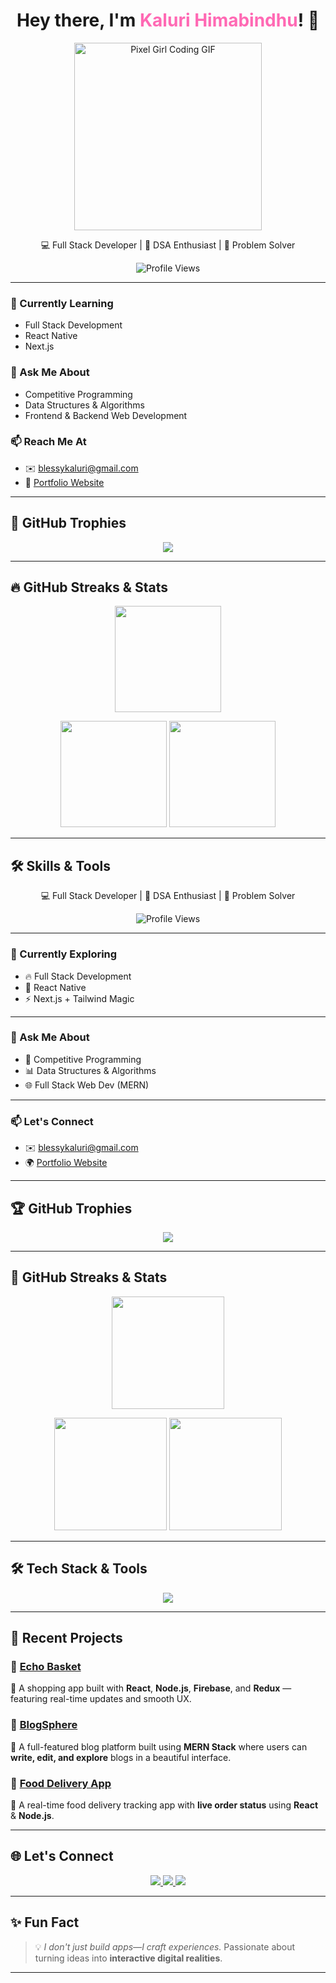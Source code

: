 <h1 align="center">Hey there, I'm <span style="color:#FF69B4;">Kaluri Himabindhu</span>! 👋</h1>

<p align="center">

<img src="https://media.tenor.com/2uyENRmiUt0AAAAC/coding.gif" width="300px" alt="Pixel Girl Coding GIF">


<div align="center">
</div>

<p align="center">
  💻 Full Stack Developer | 🧠 DSA Enthusiast | 🎯 Problem Solver  
</p>

<div align="center">
  <img src="https://komarev.com/ghpvc/?username=Hiomio&color=blue&style=flat" alt="Profile Views">
</div>

---

### 🌱 Currently Learning  
- Full Stack Development  
- React Native  
- Next.js  

### 💬 Ask Me About  
- Competitive Programming  
- Data Structures & Algorithms  
- Frontend & Backend Web Development  

### 📫 Reach Me At  
- ✉️ blessykaluri@gmail.com  
- 🔗 [Portfolio Website](https://react-portfolio-framer-motion-ivory.vercel.app/)

---

## 🧩 GitHub Trophies

<p align="center">
  <img src="https://github-profile-trophy.vercel.app/?username=Hiomio&theme=algolia&no-frame=true&no-bg=true&margin-w=20&title=Stars,Followers,Commit,Repositories,Issues,PullRequest" />
</p>

---

## 🔥 GitHub Streaks & Stats

<p align="center">
  <img height="170em" src="https://streak-stats.demolab.com?user=Hiomio&theme=radical&hide_border=false&date_format=M%20j%5B%2C%20Y%5D"/>
</p>

<p align="center">
  <img height="170em" src="https://github-readme-stats.vercel.app/api?username=Hiomio&show_icons=true&theme=radical&count_private=true&hide_border=true" />
  <img height="170em" src="https://github-readme-stats.vercel.app/api/top-langs/?username=Hiomio&layout=compact&theme=radical&hide_border=true" />
</p>

---

## 🛠️ Skills & Tools

<p align="center">

</p>

<p align="center">
  💻 Full Stack Developer | 🧠 DSA Enthusiast | 🎯 Problem Solver  
</p>

<p align="center">
  <img src="https://komarev.com/ghpvc/?username=Hiomio&color=blue&style=flat" alt="Profile Views" />
</p>

---

### 🌱 Currently Exploring  
- 🔥 Full Stack Development  
- 📱 React Native  
- ⚡ Next.js + Tailwind Magic  

---

### 💬 Ask Me About  
- 🧠 Competitive Programming  
- 📊 Data Structures & Algorithms  
- 🌐 Full Stack Web Dev (MERN)  

---

### 📫 Let's Connect  
- ✉️ blessykaluri@gmail.com  
- 🌍 [Portfolio Website](https://react-portfolio-framer-motion-ivory.vercel.app/)

---

## 🏆 GitHub Trophies

<p align="center">
  <img src="https://github-profile-trophy.vercel.app/?username=Hiomio&theme=radical&no-frame=true&no-bg=true&margin-w=20" />
</p>

---

## 🚀 GitHub Streaks & Stats

<p align="center">
  <img height="180em" src="https://streak-stats.demolab.com?user=Hiomio&theme=radical&hide_border=false" />
</p>

<p align="center">
  <img height="180em" src="https://github-readme-stats.vercel.app/api?username=Hiomio&show_icons=true&theme=radical&count_private=true&hide_border=true" />
  <img height="180em" src="https://github-readme-stats.vercel.app/api/top-langs/?username=Hiomio&layout=compact&theme=radical&hide_border=true" />
</p>

---

## 🛠️ Tech Stack & Tools

<p align="center">
  <img src="https://skillicons.dev/icons?i=c,cpp,js,html,css,react,nextjs,nodejs,express,mongodb,mysql,firebase,redux,tailwind,threejs,git,postman,vscode" />
</p>

---

## 🚧 Recent Projects

### 🌟 [Echo Basket](https://github.com/Hiomio/echo-basket)  
🛒 A shopping app built with **React**, **Node.js**, **Firebase**, and **Redux** — featuring real-time updates and smooth UX.

### 🌟 [BlogSphere](https://github.com/Hiomio/Full_Stack_Blog_App)  
📝 A full-featured blog platform built using **MERN Stack** where users can **write, edit, and explore** blogs in a beautiful interface.

### 🌟 [Food Delivery App](https://github.com/Hiomio/food-delivery-app)  
🍕 A real-time food delivery tracking app with **live order status** using **React** & **Node.js**.

---

## 🌐 Let's Connect

<p align="center">
  <a href="https://linkedin.com/in/kaluri-himabindhu-9378b927a" target="_blank">
    <img src="https://img.shields.io/badge/-LinkedIn-0077B5?style=for-the-badge&logo=linkedin&logoColor=white">
  </a>
  <a href="https://github.com/Hiomio" target="_blank">
    <img src="https://img.shields.io/badge/-GitHub-181717?style=for-the-badge&logo=github&logoColor=white">
  </a>
  <a href="https://react-portfolio-framer-motion-ivory.vercel.app/" target="_blank">
    <img src="https://img.shields.io/badge/-Portfolio-14a800?style=for-the-badge&logo=google-chrome&logoColor=white">
  </a>
</p>

---

## ✨ Fun Fact  
> 💡 *I don't just build apps—I craft experiences.* Passionate about turning ideas into **interactive digital realities**.  


---

